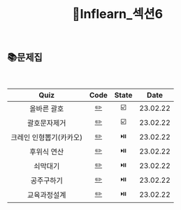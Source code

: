 <div align="center">
  <br />
  <h1> 👨Inflearn_섹션6 </h1>
  <br />
</div>

## 📚문제집

<br />

|          Quiz           |           Code            | State |   Date   |
| :---------------------: | :-----------------------: | :---: | :------: |
|       올바른 괄호       |   [✏️](./올바른괄호.js)   |  ☑️   | 23.02.22 |
|      괄호문자제거       |  [✏️](./괄호문자제거.js)  |  ☑️   | 23.02.22 |
| 크레인 인형뽑기(카카오) | [✏️](./크레인인형뽑기.js) |  ⏯️   | 23.02.22 |
|       후위식 연산       |   [✏️](./후위식연산.js)   |  ⏯️   | 23.02.22 |
|        쇠막대기         |    [✏️](./쇠막대기.js)    |  ⏯️   | 23.02.22 |
|       공주구하기        |   [✏️](./공주구하기.js)   |  ⏯️   | 23.02.22 |
|      교육과정설계       |  [✏️](./교육과정설계.js)  |  ⏯️   | 23.02.22 |
